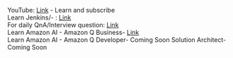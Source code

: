 YouTube: [Link](https://www.youtube.com/@DevopsWorking) - Learn and subscribe <br />
Learn Jenkins/- : [Link](https://www.udemy.com/course/jenkins-cicd-25-jenkinsfile-3-projects-interview-prep/?couponCode=E199B73A9E64C65B159D) <br />
For daily QnA/Interview question: [Link](https://youtube.com/playlist?list=PLBueXmLs5wEOoNp2Gs00DT-WZWKsur0e-&si=Z0jNyeB1HpYpyzq7) <br/>
Learn Amazon AI - Amazon Q Business- [Link](https://www.udemy.com/course/aws-cloud-ai-amazon-q-chatgpt/?couponCode=AMAZONAI) <br/>
Learn Amazon AI - Amazon Q Developer- Coming Soon
Solution Architect- Coming Soon
